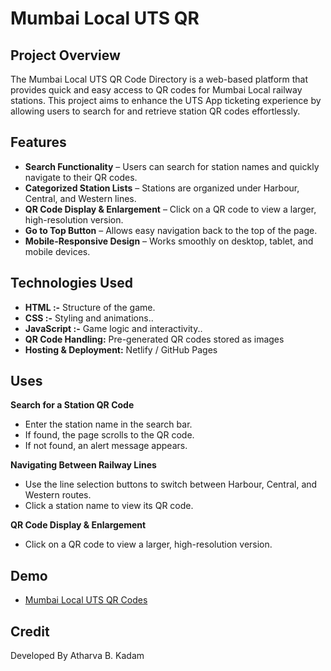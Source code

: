 
# Mumbai Local UTS QR

## Project Overview 
The Mumbai Local UTS QR Code Directory is a web-based platform that provides quick and easy access to QR codes for Mumbai Local railway stations. This project aims to enhance the UTS App ticketing experience by allowing users to search for and retrieve station QR codes effortlessly.




## Features

- **Search Functionality** – Users can search for station names and quickly navigate to their QR codes.
- **Categorized Station Lists** – Stations are organized under Harbour, Central, and Western lines.
- **QR Code Display & Enlargement** – Click on a QR code to view a larger, high-resolution version.
- **Go to Top Button** – Allows easy navigation back to the top of the page.
-  **Mobile-Responsive Design** – Works smoothly on desktop, tablet, and mobile devices.




## Technologies Used

- **HTML :-** Structure of the game.
- **CSS :-** Styling and animations..
- **JavaScript :-** Game logic and interactivity..
- **QR Code Handling:** Pre-generated QR codes stored as images
- **Hosting & Deployment:** Netlify / GitHub Pages
## Uses

**Search for a Station QR Code**
- Enter the station name in the search bar.
- If found, the page scrolls to the QR code.
- If not found, an alert message appears.

**Navigating Between Railway Lines**
- Use the line selection buttons to switch between Harbour, Central, and Western routes.
- Click a station name to view its QR code.

**QR Code Display & Enlargement**
- Click on a QR code to view a larger, high-resolution version.
## Demo
- [Mumbai Local UTS QR Codes](https://mumbailocalqr.netlify.app/)


## Credit
Developed By Atharva B. Kadam